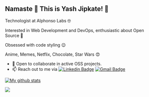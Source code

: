 ## Namaste :pray: This is Yash Jipkate! :robot:

Technologist at Alphonso Labs :nerd_face:

Interested in Web Development and DevOps, enthusiastic about Open Source :star_struck:

Obsessed with code styling :wink: 

Anime, Memes, Netflix, Chocolate, Star Wars :heart_eyes:

- 👯 Open to collaborate in active OSS projects.
- 📫 Reach out to me via [![Linkedin Badge](https://img.shields.io/badge/-LinkedIn-blue?style=flat-square&logo=Linkedin&logoColor=white&link=https://www.linkedin.com/in/yashjipkate/)](https://www.linkedin.com/in/yashjipkate/) [![Gmail Badge](https://img.shields.io/badge/-Gmail-d14836?style=flat-square&logo=Gmail&logoColor=white&link=mailto:yashjipkate@gmail.com)](mailto:yashjipkate@gmail.com)

[![My github stats](https://github-readme-stats.vercel.app/api?username=YashJipkate)](https://github.com/YashJipkate/github-readme-stats)

![](https://komarev.com/ghpvc/?username=YashJipkate&color=brightgreen)
<!--
**YashJipkate/YashJipkate** is a ✨ _special_ ✨ repository because its `README.md` (this file) appears on your GitHub profile.

Here are some ideas to get you started:

- 🔭 I’m currently working on ...
- 🌱 I’m currently learning ...
- 👯 I’m looking to collaborate on ...
- 🤔 I’m looking for help with ...
- 💬 Ask me about ...
- 📫 How to reach me: ...
- 😄 Pronouns: ...
- ⚡ Fun fact: ...
-->
